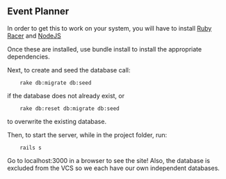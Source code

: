 ## Event Planner

In order to get this to work on your system, you will have to install [Ruby Racer](https://github.com/hiranpeiris/therubyracer_for_windows) and [NodeJS](http://nodejs.org/)

Once these are installed, use bundle install to install the appropriate dependencies.

Next, to create and seed the database call:

        rake db:migrate db:seed
if the database does not already exist, or

        rake db:reset db:migrate db:seed
to overwrite the existing database.

Then, to start the server, while in the project folder, run:

        rails s

Go to localhost:3000 in a browser to see the site!  Also, the database is excluded from the VCS so we each have our own
independent databases.
